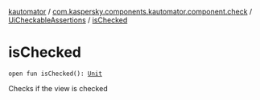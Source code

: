 [kautomator](../../index.md) / [com.kaspersky.components.kautomator.component.check](../index.md) / [UiCheckableAssertions](index.md) / [isChecked](./is-checked.md)

# isChecked

`open fun isChecked(): `[`Unit`](https://kotlinlang.org/api/latest/jvm/stdlib/kotlin/-unit/index.html)

Checks if the view is checked

